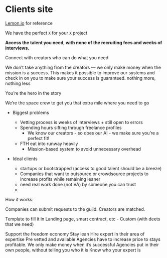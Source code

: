 # Clients site

[Lemon.io](http://Lemon.io) for reference

We have the perfect `X` for your `X` project

**Access the talent you need, with none of the recruiting fees and weeks of interviews.**

Connect with creators who can do what you need

We don’t take anything from the creators — we only make money when the mission is a success. This makes it possible to improve our systems and check in on you to make sure your success is guaranteed. nothing more, nothing less

You’re the hero in the story

We’re the space crew to get you that extra mile where you need to go 

- Biggest problems
    - Vetting process is weeks of interviews + still open to errors
    - Spending hours sifting through freelance profiles
        - We know our creators - so does our AI - we make sure you’re a perfect fit!
    - FTH eat into runway heavily
        - Mission-based system to avoid unnecessary overhead

- Ideal clients
    - startups or bootstrapped (access to good talent should be a breeze)
    - Companies that want to outsource or crowdsource projects to increase profits while remaining leaner
    - need real work done (not VA) by someone you can trust
    - 

How it works:

Companies can submit requests to the guild. Creators are matched.

Template to fill it in
Landing page, smart contract, etc -
Custom (with deets that we need)

Support the freedom economy
Stay lean
Hire expert in their area of expertise
Pre vetted and available
Agencies have to increase price to stays profitable. We only make money when it’s successful
Agencies put in their own people, without telling you who it is
Know who your expert is